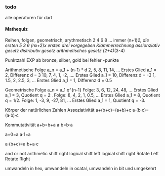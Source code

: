 ### todo
alle operatoren für dart

#### Mathequiz
Reihen, folgen, geometrisch, arythmetisch
2 4 6 8 ... immer (n+1)*2, die ersten 5
3 6 
(n*x+2)*x ersten drei vorgegeben
Klammerrechnung
assionziativ gesetz
distributiv gesetz
arithmetisches gesetz
(2+4)*(3-4)

Punktzahl EXP ab bronze, silber, gold
bei fehler -punkte

Arithmetische Folge  a_n = a_1 + (n-1) * d
2, 5, 8, 11, 14, ... Erstes Glied a_1 = 2, Differenz d = 3
10, 7, 4, 1, -2, .... Erstes Glied a_1 = 10, Differenz d = -3 
1, 1.5, 2, 2.5, 3, ... Erstes Glied a_1 = 1, Differenz d = 0.5

Geometrische Folge a_n = a_1 q^{n-1}
Folge: 3, 6, 12, 24, 48, ... Erstes Glied a_1 = 3, Quotient q = 2 .
Folge: 8, 4, 2, 1, 0.5, ... Erstes Glied a_1 = 8, Quotient q = 1/2.
Folge: 1, -3, 9, -27, 81, ... Erstes Glied a_1 = 1, Quotient q = -3.

Körper der natürlichen Zahlen
Assoziativität
a+(b+c)=(a+b)+c
a⋅(b⋅c)=(a⋅b)⋅c

Kommutativität
a+b=b+a
a⋅b=b⋅a

a+0=a
a⋅1=a

a⋅(b+c)=a⋅b+a⋅c

and 
or
not
arithmetic shift right 
logical shift left 
logical shift right
Rotate Left
Rotate Right 


umwandeln in hex, umwandeln in ocatal, umwandeln in bit und umgekehrt

